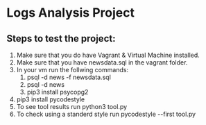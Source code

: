 # Logs Analysis Project

## Steps to test the project:
1. Make sure that you do have Vagrant & Virtual Machine installed.
2. Make sure that you have newsdata.sql in the vagrant folder.
3. In your vm run the follwing commands:
    1. psql -d news -f newsdata.sql
    2. psql -d news
    3. pip3 install psycopg2
  4. pip3 install pycodestyle
4. To see tool results run python3 tool.py
5. To check using a standerd style run pycodestyle --first tool.py

  
